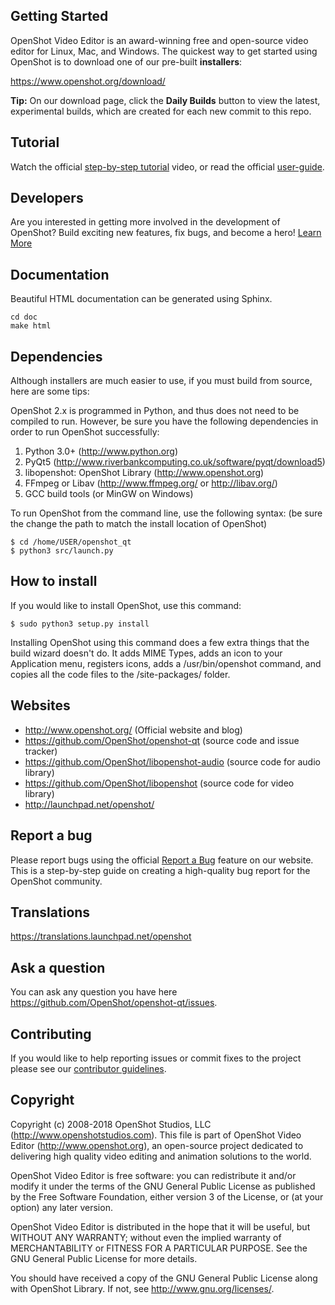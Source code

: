 ## Getting Started

OpenShot Video Editor is an award-winning free and open-source video 
editor for Linux, Mac, and Windows. The quickest way to get started
using OpenShot is to download one of our pre-built **installers**:

https://www.openshot.org/download/

**Tip:** On our download page, click the **Daily Builds** button to view 
the latest, experimental builds, which are created for each new commit 
to this repo.

## Tutorial

Watch the official [step-by-step tutorial](https://www.youtube.com/watch?list=PLymupH2aoNQNezYzv2lhSwvoyZgLp1Q0T&v=1k-ISfd-YBE) video, or read the official [user-guide](https://www.openshot.org/user-guide/).

## Developers

Are you interested in getting more involved in the development of 
OpenShot? Build exciting new features, fix bugs, and become a hero! [Learn More](https://github.com/OpenShot/openshot-qt/wiki/Become-a-Developer)

## Documentation

Beautiful HTML documentation can be generated using Sphinx.

```
cd doc
make html
```

## Dependencies

Although installers are much easier to use, if you must build from 
source, here are some tips: 

OpenShot 2.x is programmed in Python, and thus does not need
to be compiled to run.  However, be sure you have the following 
dependencies in order to run OpenShot successfully: 

1) Python 3.0+ (http://www.python.org)
2) PyQt5 (http://www.riverbankcomputing.co.uk/software/pyqt/download5)
3) libopenshot: OpenShot Library (http://www.openshot.org)
4) FFmpeg or Libav (http://www.ffmpeg.org/ or http://libav.org/)
5) GCC build tools (or MinGW on Windows)

To run OpenShot from the command line, use the following syntax:
(be sure the change the path to match the install location of OpenShot)

    $ cd /home/USER/openshot_qt
    $ python3 src/launch.py

## How to install

If you would like to install OpenShot, use this command:

    $ sudo python3 setup.py install

Installing OpenShot using this command does a few extra things that
the build wizard doesn't do.  It adds MIME Types, adds an icon to your
Application menu, registers icons, adds a /usr/bin/openshot command, and
copies all the code files to the /site-packages/ folder.

## Websites

- http://www.openshot.org/  (Official website and blog)
- https://github.com/OpenShot/openshot-qt (source code and issue tracker)
- https://github.com/OpenShot/libopenshot-audio (source code for audio library)
- https://github.com/OpenShot/libopenshot (source code for video library)
- http://launchpad.net/openshot/

## Report a bug

Please report bugs using the official [Report a Bug](https://www.openshot.org/issues/new/) 
feature on our website. This is a step-by-step guide on creating a high-quality
bug report for the OpenShot community.

## Translations

https://translations.launchpad.net/openshot

## Ask a question  

You can ask any question you have here https://github.com/OpenShot/openshot-qt/issues.

## Contributing

If you would like to help reporting issues or commit fixes to the project please see our [contributor guidelines](CONTRIBUTING.md).


## Copyright

Copyright (c) 2008-2018 OpenShot Studios, LLC
(http://www.openshotstudios.com). This file is part of
OpenShot Video Editor (http://www.openshot.org), an open-source project
dedicated to delivering high quality video editing and animation solutions
to the world.

OpenShot Video Editor is free software: you can redistribute it and/or modify
it under the terms of the GNU General Public License as published by
the Free Software Foundation, either version 3 of the License, or
(at your option) any later version.

OpenShot Video Editor is distributed in the hope that it will be useful,
but WITHOUT ANY WARRANTY; without even the implied warranty of
MERCHANTABILITY or FITNESS FOR A PARTICULAR PURPOSE.  See the
GNU General Public License for more details.

You should have received a copy of the GNU General Public License
along with OpenShot Library.  If not, see <http://www.gnu.org/licenses/>.
